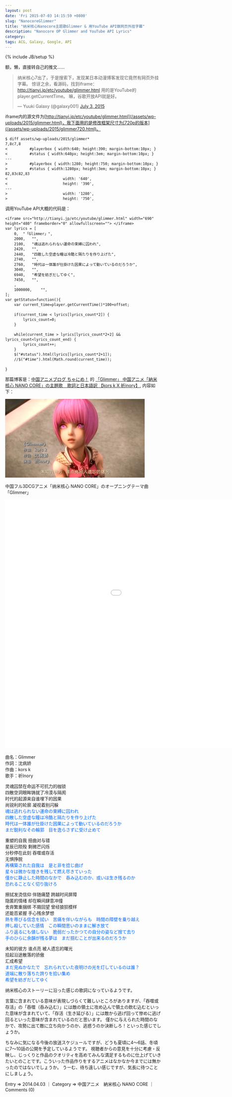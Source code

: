 ```yaml
---
layout: post
date: 'Fri 2015-07-03 14:15:59 +0800'
slug: "NanocoreGlimmer"
title: "纳米核心Nanocore主题歌Glimmer & 用YouTube API做网页外挂字幕"
description: "Nanocore OP Glimmer and YouTube API Lyrics"
category: 
tags: ACG, Galaxy, Google, API
---
```

{% include JB/setup %}

额，懒，直接转自己的推文……

<blockquote class="twitter-tweet" lang="en"><p lang="zh" dir="ltr">纳米核心7出了，于是搜索下，发现某日本动漫博客发现它竟然有网页外挂字幕。&#10;惊讶之余，看源码，找到iframe：<a href="/assets/wp-uploads/2015/glimmer.html">http://tianyi.jp/etc/youtube/glimmer.html</a>&#10;用的是YouTube的player.getCurrentTime。&#10;&#10;嘛，谷歌开放API就是好。</p>&mdash; Yuuki Galaxy (@galaxy001) <a href="https://twitter.com/galaxy001/status/616842656727986176">July 3, 2015</a></blockquote>

iframe内的源文件为[http://tianyi.jp/etc/youtube/glimmer.html](/assets/wp-uploads/2015/glimmer.html)，我下面用的是修改框架尺寸为[720p的版本](/assets/wp-uploads/2015/glimmer720.html)。

	$ diff assets/wp-uploads/2015/glimmer*
	7,8c7,8
	<          #playerbox { width:640; height:390; margin-bottom:10px; }
	<          #status { width:640px; height:3em; margin-bottom:10px; }
	---
	>          #playerbox { width:1280; height:750; margin-bottom:10px; }
	>          #status { width:1280px; height:3em; margin-bottom:10px; }
	82,83c82,83
	<                         width: '640',
	<                         height: '390',
	---
	>                         width: '1280',
	>                         height: '750',

调用YouTube API大概的代码是：

    <iframe src="http://tianyi.jp/etc/youtube/glimmer.html" width="690" height="480" frameborder="0" allowfullscreen=""> </iframe>
	var lyrics = [
		0,	"「Glimmer」", 
		2000,	"",
		2100,	"魂は逃れられない運命の束縛に囚われ",
		2420,	"",
		2440,	"四散した空虚な瞳は冷酷と隔たりを作り上げた",
		2740,	"",
		2760,	"時代は一体誰が仕掛けた因果によって動いているのだろうか",
		3040,	"",
		6940,	"希望を紡ぎだしてゆく",
		7450,	"",
		,
		1000000,	"",
	];
    var getStatus=function(){
		var current_time=player.getCurrentTime()*100+offset;

		if(current_time < lyrics[lyrics_count*2]) {
			lyrics_count=0;
		}

		while(current_time > lyrics[lyrics_count*2+2] && lyrics_count<lyrics_count_end) {
			lyrics_count++;
		}
		$("#status").html(lyrics[lyrics_count*2+1]);
		//$("#time").html(Math.round(current_time));

    }


那篇博客是：[中国アニメブログ ちゃにめ！](http://chinanime.blog.fc2.com/) 的 [「Glimmer」 中国アニメ「納米核心 NANO CORE」の主題歌　歌詞と日本語訳 【kors k X 祈inory】](http://chinanime.blog.fc2.com/blog-entry-558.html), 内容如下：

![Glimmer 作詞沈病娇 作曲kors k 歌手祈Inory](/assets/images/2015/NanocoreGlimmer.ap61.jpg)

中国フル3DCGアニメ「纳米核心 NANO CORE」のオープニングテーマ曲「Glimmer」 

<iframe src="/assets/wp-uploads/2015/glimmer720.html" width="1282" height="800" frameborder="0"> </iframe>


曲名：Glimmer  
作詞：沈病娇  
作曲：kors k  
歌手：祈Inory  


灵魂囚禁在命运不可抗力的枷锁  
四散空洞眼眸铸就了冷漠与隔阂  
时代的起源来自谁埋下的因果  
尚锐利的轮廓 凝视着别闪躲  
<font color="#0066FF">魂は逃れられない運命の束縛に囚われ  
四散した空虚な瞳は冷酷と隔たりを作り上げた  
時代は一体誰が仕掛けた因果によって動いているのだろうか  
まだ鋭利なその輪郭　目を逸らさずに受け止めて</font>

重塑的自我 扭曲对与错  
星辰已陨殁 剩微芒闪烁  
分秒停在此刻 吞噬或存活  
无惧挣脱  
<font color="#0066FF">再構築された自我は　是と非を捻じ曲げ  
星々は微かな煌きを残して燃え尽きていった  
僅かに静止した時間のなかで　呑み込むのか、或いは生き残るのか  
恐れることなく切り抜けろ</font>

擦拭发烫信仰 伴随痛楚 跨越时间屏障  
隐匿的情绪 却在瞬间肆意冲撞  
舍弃繁重捆绑 不屑回望 曾经狼狈模样  
还能否紧握 手心残余梦想  
<font color="#0066FF">熱を帯びる信念を拭い　苦痛を伴いながらも　時間の障壁を乗り越え  
押し殺していた感情　この瞬間思いのままに解き放て  
ふり返るにも値しない　脆弱だったかつての自分の姿など捨て去り  
手のひらに余韻が残る夢は　まだ掴むことが出来るのだろうか</font>

未知的彼方 谁点亮 被人遗忘的曙光  
拾起沿途散落的骄傲  
汇成希望  
<font color="#0066FF">まだ見ぬかなたで　忘れられていた夜明けの光を灯しているのは誰？  
道端に散り落ちた誇りを拾い集め  
希望を紡ぎだしてゆく</font>





纳米核心のストーリーに沿った感じの歌詞になっているようです。

言葉に含まれている意味が表現しづらくて難しいところがありますが、「吞噬或存活」の「吞噬（呑み込む）」には敵の領土に攻め込んで領土の飲む込むといった意味が含まれていて、「存活（生き延びる）」には敵から逃げ回って惨めに逃げ回るといった意味が含まれているのだと思います。
僅かに与えられた時間のなかで、攻勢に出て敵に立ち向かうのか、逃惑うのか決断しろ！といった感じでしょうか。


ちなみに気になる今後の放送スケジュールですが、どうも夏頃に4～6話、冬頃に7～10話の公開を予定しているようです。
視聴者からの意見を十分に考慮・反映し、じっくりと作品のクオリティを高めてみんな満足するものに仕上げていきたいとのことです。こういった作品作りをするアニメはなかなか今までには無かったのではないでしょうか。
うーむ、待ち遠しい感じですが、気長に待つことにしましょう。

Entry ⇒ 2014.04.03 ｜ Category ⇒ 中国アニメ　納米核心 NANO CORE ｜ Comments (0)
